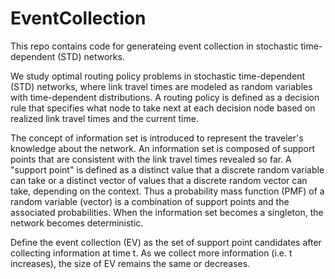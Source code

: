 # EventCollection
This repo contains code for generateing event collection in stochastic time-dependent (STD) networks.

We study optimal routing policy problems in stochastic time-dependent (STD) networks, where link travel times are modeled as random variables with time-dependent distributions. A routing policy is defined as a decision rule that specifies what node to take next at each
decision node based on realized link travel times and the current time.

The concept of information set is introduced to represent the traveler's knowledge about the network. An information set is composed of support points that are consistent with the link travel times revealed so far. A "support point" is defined as a distinct value that a discrete random variable can take or a distinct vector of values that a discrete random vector can take, depending on the context. Thus a probability mass function (PMF) of a random variable (vector) is a combination of support points and the associated probabilities. When the information set becomes a singleton, the network becomes deterministic.

Define  the event collection (EV) as the set of support point candidates after collecting information at time t. As we collect more information (i.e. t increases), the size of EV remains the same or decreases.
 

